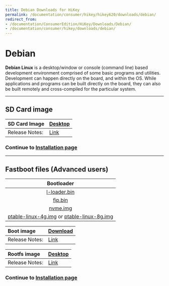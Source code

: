 ```yaml
---
title: Debian Downloads for HiKey
permalink: /documentation/consumer/hikey/hikey620/downloads/debian/
redirect_from:
- /documentation/ConsumerEdition/HiKey/Downloads/Debian/
- /documentation/consumer/hikey/downloads/debian/
---
```

# Debian

**Debian Linux** is a desktop/window or console (command line) based development environment comprised of some basic programs and utilities. Development can happen directly on the board, and within the OS. While applications and programs can be built directly on the board, they can also be built remotely and cross-compiled for the particular system.

***

## SD Card image

|   SD Card Image    |    [Desktop](http://snapshots.linaro.org/96boards/hikey/linaro/debian/latest/linaro-stretch-developer-hikey-*.sd.gz) |
|:------------------|:-----------------------|
|Release Notes:     |[Link](http://snapshots.linaro.org/96boards/hikey/linaro/debian/latest)       |

### Continue to [Installation page](../installation/)

***

## Fastboot files (Advanced users)

|   Bootloader    |
|:----------------------------:|
| [l-loader.bin](https://snapshots.linaro.org/reference-platform/components/uefi-staging/latest/hikey/debug/l-loader.bin)  |
|  [fip.bin](https://snapshots.linaro.org/reference-platform/components/uefi-staging/latest/hikey/debug/fip.bin)           |
| [nvme.img](https://snapshots.linaro.org/reference-platform/components/uefi-staging/latest/hikey/debug/nvme.img)          |
| [ptable-linux-4g.img](https://snapshots.linaro.org/reference-platform/components/uefi-staging/latest/hikey/debug/ptable-linux-4g.img) or [ptable-linux-8g.img](https://snapshots.linaro.org/reference-platform/components/uefi-staging/latest/hikey/debug/ptable-linux-8g.img)     |

|   Boot image    |    [Download](http://snapshots.linaro.org/96boards/hikey/linaro/debian/latest/boot-linaro-stretch-developer-hikey-*.img.gz)    |
|:------------------|:-----------------------|
|Release Notes:     |[Link](http://snapshots.linaro.org/96boards/hikey/linaro/debian/latest)      |

|   Rootfs image    |    [Desktop](http://snapshots.linaro.org/96boards/hikey/linaro/debian/latest/rootfs-linaro-stretch-developer-hikey-*.img.gz) |
|:------------------|:----------------------------------|
|Release Notes:     |[Link](http://releases.linaro.org/96boards/hikey/linaro/debian/latest/)      |

### Continue to [Installation page](../installation/)
